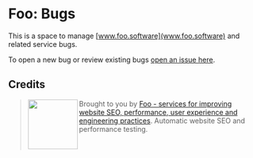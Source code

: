 # Foo: Bugs

This is a space to manage [www.foo.software](www.foo.software) and related service bugs.

To open a new bug or review existing bugs [open an issue here](https://github.com/foo-software/bugs/issues).

## Credits

> <img src="https://lighthouse-check.s3.amazonaws.com/images/logo-simple-blue-light-512.png" width="100" height="100" align="left" /> Brought to you by [Foo - services for improving website SEO, performance, user experience and engineering practices](https://www.foo.software). Automatic website SEO and performance testing.<br/><br/><br/>
